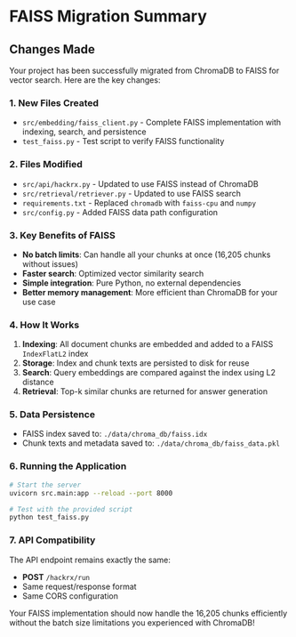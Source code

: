 # FAISS Migration Summary

## Changes Made

Your project has been successfully migrated from ChromaDB to FAISS for vector search. Here are the key changes:

### 1. New Files Created
- `src/embedding/faiss_client.py` - Complete FAISS implementation with indexing, search, and persistence
- `test_faiss.py` - Test script to verify FAISS functionality

### 2. Files Modified
- `src/api/hackrx.py` - Updated to use FAISS instead of ChromaDB
- `src/retrieval/retriever.py` - Updated to use FAISS search
- `requirements.txt` - Replaced `chromadb` with `faiss-cpu` and `numpy`
- `src/config.py` - Added FAISS data path configuration

### 3. Key Benefits of FAISS
- **No batch limits**: Can handle all your chunks at once (16,205 chunks without issues)
- **Faster search**: Optimized vector similarity search
- **Simple integration**: Pure Python, no external dependencies
- **Better memory management**: More efficient than ChromaDB for your use case

### 4. How It Works
1. **Indexing**: All document chunks are embedded and added to a FAISS `IndexFlatL2` index
2. **Storage**: Index and chunk texts are persisted to disk for reuse
3. **Search**: Query embeddings are compared against the index using L2 distance
4. **Retrieval**: Top-k similar chunks are returned for answer generation

### 5. Data Persistence
- FAISS index saved to: `./data/chroma_db/faiss.idx`
- Chunk texts and metadata saved to: `./data/chroma_db/faiss_data.pkl`

### 6. Running the Application
```bash
# Start the server
uvicorn src.main:app --reload --port 8000

# Test with the provided script
python test_faiss.py
```

### 7. API Compatibility
The API endpoint remains exactly the same:
- **POST** `/hackrx/run`
- Same request/response format
- Same CORS configuration

Your FAISS implementation should now handle the 16,205 chunks efficiently without the batch size limitations you experienced with ChromaDB!
